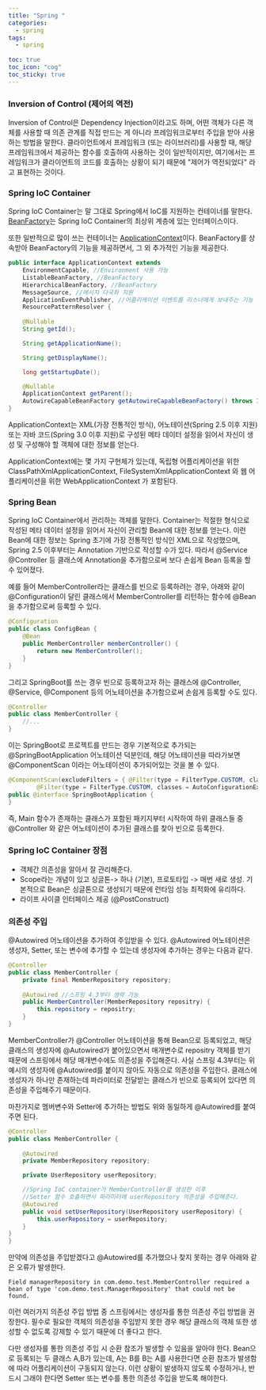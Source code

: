 ```yaml
---
title: "Spring "
categories:
  - spring
tags:
  - spring
  
toc: true
toc_icon: "cog"
toc_sticky: true
---
```




### Inversion of Control (제어의 역전)
Inversion of Control은 Dependency Injection이라고도 하며, 어떤 객체가 다른 객체를 사용할 때 의존 관계를 직접 만드는 게 아니라 프레임워크로부터 주입을 받아 사용하는 방법을 말한다. 
클라이언트에서 프레임워크 (또는 라이브러리)를 사용할 때, 해당 프레임워크에서 제공하는 함수를 호출하여 사용하는 것이 일반적이지만, 여기에서는 프레임워크가 클라이언트의 코드를 호출하는 상황이 되기 때문에 "제어가 역전되었다" 라고 표현하는 것이다.  

### Spring IoC Container
Spring IoC Container는 말 그대로 Spring에서 IoC를 지원하는 컨테이너를 말한다.
[BeanFactory](https://docs.spring.io/spring-framework/docs/current/javadoc-api/org/springframework/beans/factory/BeanFactory.html)는 Spring IoC Container의 최상위 계층에 있는 인터페이스이다.

또한 일반적으로 많이 쓰는 컨테이너는 [ApplicationContext](https://docs.spring.io/spring-framework/docs/current/javadoc-api/org/springframework/context/ApplicationContext.html)이다. BeanFactory를 상속받아 BeanFactory의 기능을 제공하면서, 그 외 추가적인 기능을 제공한다. 

```java
public interface ApplicationContext extends 
	EnvironmentCapable, //Environment 사용 가능
	ListableBeanFactory, //BeanFactory
	HierarchicalBeanFactory, //BeanFactory
	MessageSource, //메시지 다국화 지원
	ApplicationEventPublisher, //어플리케이션 이벤트를 리스너에게 보내주는 기능
	ResourcePatternResolver {
 
	@Nullable
	String getId();

	String getApplicationName();

	String getDisplayName();

	long getStartupDate();

	@Nullable
	ApplicationContext getParent();
	AutowireCapableBeanFactory getAutowireCapableBeanFactory() throws IllegalStateException;
}
```
ApplicationContext는 XML(가장 전통적인 방식), 어노테이션(Spring 2.5 이후 지원) 또는 자바 코드(Spring 3.0 이후 지원)로 구성된 메타 데이터 설정을 읽어서 자신이 생성 및 구성해야 할 객체에 대한 정보를 얻는다.

ApplicationContext에는 몇 가지 구현체가 있는데, 독립형 어플리케이션을 위한 ClassPathXmlApplicationContext, FileSystemXmlApplicationContext 와 웹 어플리케이션을 위한 WebApplicationContext 가 포함된다. 

### Spring Bean
Spring IoC Container에서 관리하는 객체를 말한다. 
Container는 적절한 형식으로 작성된 메타 데이터 설정을 읽어서 자신이 관리할 Bean에 대한 정보를 얻는다.
이런 Bean에 대한 정보는 Spring 초기에 가장 전통적인 방식인 XML으로 작성했으며, Spring 2.5 이후부터는 Annotation 기반으로 작성할 수가 있다. 
따라서 @Service @Controller 등 클래스에 Annotation을 추가함으로써 보다 손쉽게 Bean 등록을 할 수 있어졌다. 

예를 들어 MemberController라는 클래스를 빈으로 등록하려는 경우, 아래와 같이 @Configuration이 달린 클래스에서 MemberController를 리턴하는 함수에 @Bean을 추가함으로써 등록할 수 있다.
```java
@Configuration
public class ConfigBean {
	@Bean
	public MemberController memberController() {
		return new MemberController();
	}
}
```

그리고 SpringBoot를 쓰는 경우 빈으로 등록하고자 하는 클래스에 @Controller, @Service, @Component 등의 어노테이션을 추가함으로써 손쉽게 등록할 수도 있다.
```java
@Controller
public class MemberController {
	//...
}
```

이는 SpringBoot로 프로젝트를 만드는 경우 기본적으로 추가되는 @SpringBootApplication 어노테이션 덕분인데, 해당 어노테이션을 따라가보면 @ComponentScan 이라는 어노테이션이 추가되어있는 것을 볼 수 있다. 
```java
@ComponentScan(excludeFilters = { @Filter(type = FilterType.CUSTOM, classes = TypeExcludeFilter.class),
		@Filter(type = FilterType.CUSTOM, classes = AutoConfigurationExcludeFilter.class) })
public @interface SpringBootApplication {
}
```

즉, Main 함수가 존재하는 클래스가 포함된 패키지부터 시작하여 하위 클래스들 중 @Controller 와 같은 어노테이션이 추가된 클래스를 찾아 빈으로 등록한다. 


### Spring IoC Container 장점
- 객체간 의존성을 알아서 잘 관리해준다.
- Scope라는 개념이 있고 싱글톤-> 하나 (기본), 프로토타입 -> 매번 새로 생성. 기본적으로 Bean은 싱글톤으로 생성되기 때문에 런타임 성능 최적화에 유리하다. 
- 라이프 사이클 인터페이스 제공 (@PostConstruct)


### 의존성 주입
@Autowired 어노테이션을 추가하여 주입받을 수 있다.
@Autowired 어노테이션은 생성자, Setter, 또는 변수에 추가할 수 있는데 생성자에 추가하는 경우는 다음과 같다.
```java
@Controller
public class MemberController {
	private final MemberRepository repository;
	
	@Autowired //스프링 4.3부터 생략 가능
	public MemberController(MemberRepository repositry) {
		this.repository = repositry;
	}
}
```
MemberController가 @Controller 어노테이션을 통해 Bean으로 등록되었고, 해당 클래스의 생성자에 @Autowired가 붙어있으면서 매개변수로 repositry 객체를 받기 때문에 스프링에서 해당 매개변수에도 의존성을 주입해준다. 
사실 스프링 4.3부터는 위 예시의 생성자에 @Autowired를 붙이지 않아도 자동으로 의존성을 주입한다.
클래스에 생성자가 하나만 존재하는데 파라미터로 전달받는 클래스가 빈으로 등록되어 있다면 의존성을 주입해주기 때문이다. 

마찬가지로 멤버변수와 Setter에 추가하는 방법도 위와 동일하게 @Autowired를 붙여주면 된다.
```java
@Controller
public class MemberController {
	
	@Autowired
	private MemberRepository repository;

	private UserRepository userRepository;

	//Spring IoC container가 MemberController를 생성한 이후 
	//Setter 함수 호출하면서 파라미터에 userRepository 의존성을 주입해준다.
	@Autowired
	public void setUserRepository(UserRepository userRepository) {
		this.userRepository = userRepository;
	}
}
}
```

만약에 의존성을 주입받겠다고 @Autowired를 추가했으나 찾지 못하는 경우 아래와 같은 오류가 발생한다. 
```
Field managerRepository in com.demo.test.MemberController required a bean of type 'com.demo.test.ManagerRepository' that could not be found.
```

이런 여러가지 의존성 주입 방법 중 스프링에서는 생성자를 통한 의존성 주입 방법을 권장한다.
필수로 필요한 객체의 의존성을 주입받지 못한 경우 해당 클래스의 객체 또한 생성할 수 없도록 강제할 수 있기 때문에 더 좋다고 한다.

다만 생성자를 통한 의존성 주입 시 순환 참조가 발생할 수 있음을 알아야 한다.
Bean으로 등록되는 두 클래스 A,B가 있는데, A는 B를 B는 A를 사용한다면 순환 참조가 발생함에 따라 어플리케이션이 구동되지 않는다.
이런 상황이 발생하지 않도록 수정하거나, 반드시 그래야 한다면 Setter 또는 변수를 통한 의존성 주입을 받도록 해야한다.

